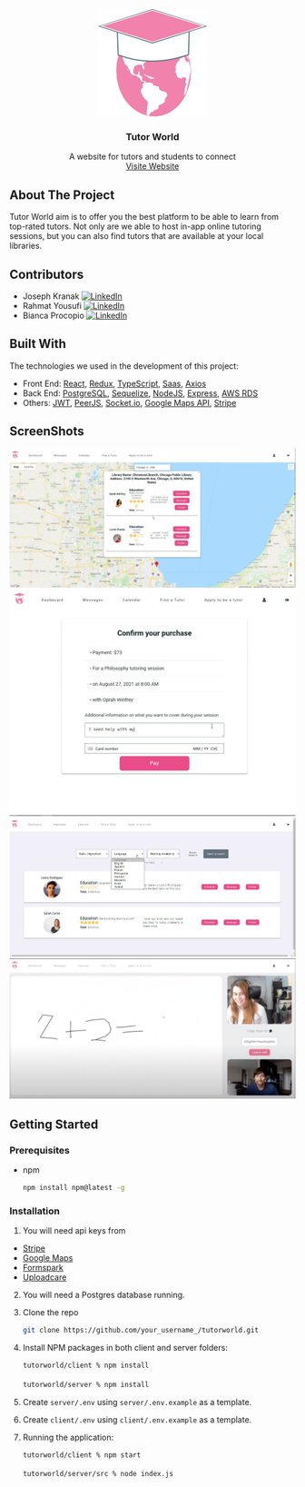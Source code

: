 

<p align="center">
<img src="./client/public/logo192.png"<br />
  <h3 align="center">Tutor World</h3>

  <p align="center">
    A website for tutors and students to connect <br />
  <a href="https://tutorworld.herokuapp.com">Visite Website</a>
    
  </p>
</p>

<!-- ABOUT THE PROJECT -->
## About The Project

Tutor World aim is to offer you the best platform to be able to learn from top-rated tutors. Not only are we able to host in-app online tutoring sessions, but you can also find tutors that are available at your local libraries. 

## Contributors
* Joseph Kranak [![LinkedIn][linkedin-shield]](https://www.linkedin.com/in/joseph-kranak/)
* Rahmat Yousufi [![LinkedIn][linkedin-shield]](https://www.linkedin.com/in/rahmatyousufi/)
* Bianca Procopio [![LinkedIn][linkedin-shield]](https://www.linkedin.com/in/bianca-procopio/)

## Built With
The technologies we used in the development of this project:
* Front End: [React](https://reactjs.org/), [Redux](https://redux.js.org/), [TypeScript](https://www.typescriptlang.org/), [Saas](https://www.npmjs.com/package/sass), [Axios](https://axios-http.com/)
* Back End: [PostgreSQL](https://www.postgresql.org/), [Sequelize](https://sequelize.org/), [NodeJS](https://nodejs.org/en/), [Express](http://expressjs.com/), [AWS RDS](https://aws.amazon.com/rds/)
* Others: [JWT](https://jwt.io/), [PeerJS](https://peerjs.com/), [Socket.io](https://socket.io/), [Google Maps API](https://developers.google.com/maps/apis-by-platform), [Stripe](https://stripe.com/docs/api)
## ScreenShots
![PreviewImage1](./preview_images/TutorWorld-preview1.png)
![PreviewImage2](./preview_images/TutorWorld-preview2.png)
![PreviewImage3](./preview_images/TutorWorld-preview3.png)
![PreviewImage4](./preview_images/preview-4.png)
## Getting Started

### Prerequisites

* npm
  ```sh
  npm install npm@latest -g
  ```

### Installation

1. You will need api keys from
* [Stripe](https://stripe.com/docs/api) 
* [Google Maps](https://developers.google.com/maps/apis-by-platform)
* [Formspark](https://www.formspark.io/)
* [Uploadcare](https://uploadcare.com/api-refs/upload-api/)
2. You will need a Postgres database running.
3. Clone the repo
   ```sh
   git clone https://github.com/your_username_/tutorworld.git
   ```
4. Install NPM packages in both client and server folders:
   ```sh
   tutorworld/client % npm install

   tutorworld/server % npm install
   ```
5. Create `server/.env` using `server/.env.example` as a template.

6. Create `client/.env` using `client/.env.example` as a template.

[linkedin-shield]: https://img.shields.io/badge/-LinkedIn-black.svg?style=for-the-badge&logo=linkedin&colorB=555
[linkedin-url]: https://linkedin.com/in/othneildrew
[product-screenshot]: images/screenshot.png

7. Running the application:
   ```sh
   tutorworld/client % npm start

   tutorworld/server/src % node index.js
   ```

